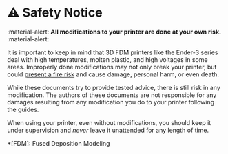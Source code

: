 # :warning: Safety Notice

:material-alert: **All modifications to your printer are done at your own risk.** :material-alert:

It is important to keep in mind that 3D FDM printers like the Ender-3 series deal with high temperatures, molten plastic, and high voltages in some areas. Improperly done modifications may not only break your printer, but could [present a fire risk](https://www.youtube.com/watch?v=VK_K6fp4BIk) and cause damage, personal harm, or even death.

While these documents try to provide tested advice, there is still risk in any modification. The authors of these documents are not responsible for any damages resulting from any modification you do to your printer following the guides.

When using your printer, even without modifications, you should keep it under supervision and *never* leave it unattended for any length of time.

*[FDM]: Fused Deposition Modeling

